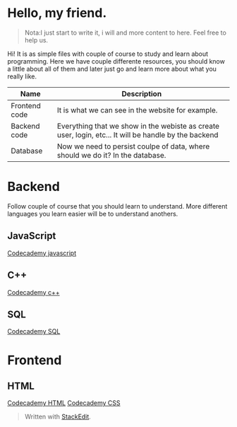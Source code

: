 # Hello, my friend.

> Nota:I just start to write it, i will and more content to here. Feel free to help us.

Hi! It is as simple files with couple of course to study and learn about programming. Here we have couple differente resources, you should know a little about all of them and later just go and learn more about what you really like.

| Name | Description |
|--|--|
| Frontend code| It is what we can see in the website for example.
| Backend code | Everything that we show in the webiste as create user, login, etc... It will be handle by the backend |
| Database | Now we need to persist coulpe of data, where should we do it? In the database.



# Backend

Follow couple of course that you should learn to understand. More different languages you learn easier will be to understand anothers.

## JavaScript
[Codecademy javascript](https://www.codecademy.com/learn/introduction-to-javascript)

## C++
[Codecademy c++](https://www.codecademy.com/learn/learn-c-plus-plus)

## SQL

[Codecademy SQL](https://www.codecademy.com/learn/learn-sql)

# Frontend

## HTML

[Codecademy HTML](https://www.codecademy.com/learn/learn-html)
[Codecademy CSS](https://www.codecademy.com/learn/learn-css)


> Written with [StackEdit](https://stackedit.io/).
<!--stackedit_data:
eyJoaXN0b3J5IjpbLTE5MjA4ODkwNDRdfQ==
-->